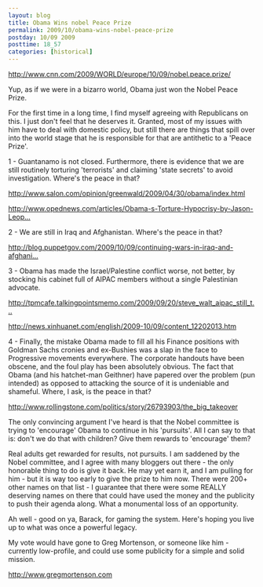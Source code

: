 ```yaml
---
layout: blog
title: Obama Wins nobel Peace Prize
permalink: 2009/10/obama-wins-nobel-peace-prize
postday: 10/09 2009
posttime: 18_57
categories: [historical]
---
```


<p><a href="http://www.cnn.com/2009/WORLD/europe/10/09/nobel.peace.prize/" title="http://www.cnn.com/2009/WORLD/europe/10/09/nobel.peace.prize/">http://www.cnn.com/2009/WORLD/europe/10/09/nobel.peace.prize/</a></p>
<p>Yup, as if we were in a bizarro world, Obama just won the Nobel Peace Prize.</p>
<p>For the first time in a long time, I find myself agreeing with Republicans on this. I just don't feel that he deserves it. Granted, most of my issues with him have to deal with domestic policy, but still there are things that spill over into the world stage that he is responsible for that are antithetic to a 'Peace Prize'.</p>
<p>1 - Guantanamo is not closed. Furthermore, there is evidence that we are still routinely torturing 'terrorists' and claiming 'state secrets' to avoid investigation. Where's the peace in that?</p>
<p><a href="http://www.salon.com/opinion/greenwald/2009/04/30/obama/index.html" title="http://www.salon.com/opinion/greenwald/2009/04/30/obama/index.html">http://www.salon.com/opinion/greenwald/2009/04/30/obama/index.html</a></p>
<p><a href="http://www.opednews.com/articles/Obama-s-Torture-Hypocrisy-by-Jason-Leopold-090630-602.html" title="http://www.opednews.com/articles/Obama-s-Torture-Hypocrisy-by-Jason-Leopold-090630-602.html">http://www.opednews.com/articles/Obama-s-Torture-Hypocrisy-by-Jason-Leop...</a></p>
<p>2 - We are still in Iraq and Afghanistan. Where's the peace in that?</p>
<p><a href="http://blog.puppetgov.com/2009/10/09/continuing-wars-in-iraq-and-afghanistan-obama-wins-nobel-peace-prize/" title="http://blog.puppetgov.com/2009/10/09/continuing-wars-in-iraq-and-afghanistan-obama-wins-nobel-peace-prize/">http://blog.puppetgov.com/2009/10/09/continuing-wars-in-iraq-and-afghani...</a></p>
<p>3 - Obama has made the Israel/Palestine conflict worse, not better, by stocking his cabinet full of AIPAC members without a single Palestinian advocate.</p>
<p><a href="http://tpmcafe.talkingpointsmemo.com/2009/09/20/steve_walt_aipac_still_thwarting_obama_on_middle_e/" title="http://tpmcafe.talkingpointsmemo.com/2009/09/20/steve_walt_aipac_still_thwarting_obama_on_middle_e/">http://tpmcafe.talkingpointsmemo.com/2009/09/20/steve_walt_aipac_still_t...</a></p>
<p><a href="http://news.xinhuanet.com/english/2009-10/09/content_12202013.htm" title="http://news.xinhuanet.com/english/2009-10/09/content_12202013.htm">http://news.xinhuanet.com/english/2009-10/09/content_12202013.htm</a></p>
<p>4 - Finally, the mistake Obama made to fill all his Finance positions with Goldman Sachs cronies and ex-Bushies was a slap in the face to Progressive movements everywhere. The corporate handouts have been obscene, and the foul play has been absolutely obvious. The fact that Obama (and his hatchet-man Geithner) have papered over the problem (pun intended) as opposed to attacking the source of it is undeniable and shameful. Where, I ask, is the peace in that?</p>
<p><a href="http://www.rollingstone.com/politics/story/26793903/the_big_takeover" title="http://www.rollingstone.com/politics/story/26793903/the_big_takeover">http://www.rollingstone.com/politics/story/26793903/the_big_takeover</a></p>
<p>The only convincing argument I've heard is that the Nobel committee is trying to 'encourage' Obama to continue in his 'pursuits'. All I can say to that is: don't we do that with children? Give them rewards to 'encourage' them?</p>
<p>Real adults get rewarded for results, not pursuits. I am saddened by the Nobel committee, and I agree with many bloggers out there - the only honorable thing to do is give it back. He may yet earn it, and I am pulling for him - but it is way too early to give the prize to him now. There were 200+ other names on that list - I guarantee that there were some REALLY deserving names on there that could have used the money and the publicity to push their agenda along. What a monumental loss of an opportunity.</p>
<p>Ah well - good on ya, Barack, for gaming the system. Here's hoping you live up to what was once a powerful legacy.</p>
<p>My vote would have gone to Greg Mortenson, or someone like him - currently low-profile, and could use some publicity for a simple and solid mission. </p>
<p><a href="http://www.gregmortenson.com" title="http://www.gregmortenson.com">http://www.gregmortenson.com</a></p>

